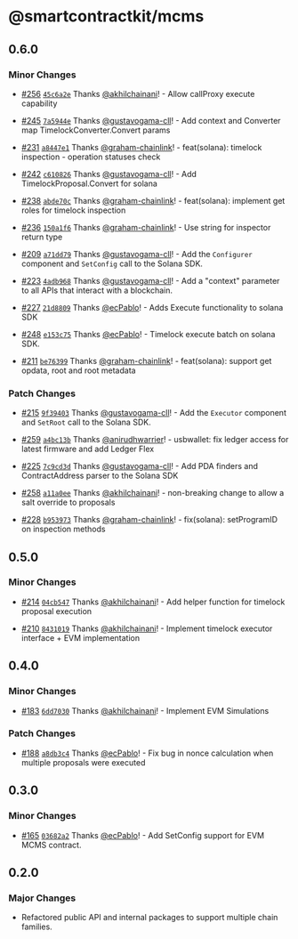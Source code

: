 # @smartcontractkit/mcms

## 0.6.0

### Minor Changes

- [#256](https://github.com/smartcontractkit/mcms/pull/256) [`45c6a2e`](https://github.com/smartcontractkit/mcms/commit/45c6a2edfa1cd641860dcb3f87c0a32a3bbda636) Thanks [@akhilchainani](https://github.com/akhilchainani)! - Allow callProxy execute capability

- [#245](https://github.com/smartcontractkit/mcms/pull/245) [`7a5944e`](https://github.com/smartcontractkit/mcms/commit/7a5944e1940df6a327ea07eec0c41f0211580133) Thanks [@gustavogama-cll](https://github.com/gustavogama-cll)! - Add context and Converter map TimelockConverter.Convert params

- [#231](https://github.com/smartcontractkit/mcms/pull/231) [`a8447e1`](https://github.com/smartcontractkit/mcms/commit/a8447e1727147fe21ff7f2b8186ceeebeef47a23) Thanks [@graham-chainlink](https://github.com/graham-chainlink)! - feat(solana): timelock inspection - operation statuses check

- [#242](https://github.com/smartcontractkit/mcms/pull/242) [`c610826`](https://github.com/smartcontractkit/mcms/commit/c610826d34826e36eabe91e067a6d194398d6564) Thanks [@gustavogama-cll](https://github.com/gustavogama-cll)! - Add TimelockProposal.Convert for solana

- [#238](https://github.com/smartcontractkit/mcms/pull/238) [`abde70c`](https://github.com/smartcontractkit/mcms/commit/abde70ca21a206e6bf452d54e98805d896cd76b5) Thanks [@graham-chainlink](https://github.com/graham-chainlink)! - feat(solana): implement get roles for timelock inspection

- [#236](https://github.com/smartcontractkit/mcms/pull/236) [`150a1f6`](https://github.com/smartcontractkit/mcms/commit/150a1f6fac2ec450a377ae5e818f5d196a257a9e) Thanks [@graham-chainlink](https://github.com/graham-chainlink)! - Use string for inspector return type

- [#209](https://github.com/smartcontractkit/mcms/pull/209) [`a71dd79`](https://github.com/smartcontractkit/mcms/commit/a71dd79442551bdb757b94263d48b9ef7aa2b3b8) Thanks [@gustavogama-cll](https://github.com/gustavogama-cll)! - Add the `Configurer` component and `SetConfig` call to the Solana SDK.

- [#223](https://github.com/smartcontractkit/mcms/pull/223) [`4adb968`](https://github.com/smartcontractkit/mcms/commit/4adb96870c0a3daac98095656d0fea0753367b0d) Thanks [@gustavogama-cll](https://github.com/gustavogama-cll)! - Add a "context" parameter to all APIs that interact with a blockchain.

- [#227](https://github.com/smartcontractkit/mcms/pull/227) [`21d8809`](https://github.com/smartcontractkit/mcms/commit/21d8809c0a5e8048562804a9c1198367a4eabff1) Thanks [@ecPablo](https://github.com/ecPablo)! - Adds Execute functionality to solana SDK

- [#248](https://github.com/smartcontractkit/mcms/pull/248) [`e153c75`](https://github.com/smartcontractkit/mcms/commit/e153c751aa3f048be66a8687ea5f039c147491d4) Thanks [@ecPablo](https://github.com/ecPablo)! - Timelock execute batch on solana SDK.

- [#211](https://github.com/smartcontractkit/mcms/pull/211) [`be76399`](https://github.com/smartcontractkit/mcms/commit/be76399a414053345b0b6e8e5b1eff951a3efd7e) Thanks [@graham-chainlink](https://github.com/graham-chainlink)! - feat(solana): support get opdata, root and root metadata

### Patch Changes

- [#215](https://github.com/smartcontractkit/mcms/pull/215) [`9f39403`](https://github.com/smartcontractkit/mcms/commit/9f394035272baa4f2fcfb33d626486ba113841d7) Thanks [@gustavogama-cll](https://github.com/gustavogama-cll)! - Add the `Executor` component and `SetRoot` call to the Solana SDK.

- [#259](https://github.com/smartcontractkit/mcms/pull/259) [`a4bc13b`](https://github.com/smartcontractkit/mcms/commit/a4bc13b9f8d58fc29f8acb6475929ee757f3588f) Thanks [@anirudhwarrier](https://github.com/anirudhwarrier)! - usbwallet: fix ledger access for latest firmware and add Ledger Flex

- [#225](https://github.com/smartcontractkit/mcms/pull/225) [`7c9cd3d`](https://github.com/smartcontractkit/mcms/commit/7c9cd3d08c4a04cb1dd596b643976a9b96807149) Thanks [@gustavogama-cll](https://github.com/gustavogama-cll)! - Add PDA finders and ContractAddress parser to the Solana SDK

- [#258](https://github.com/smartcontractkit/mcms/pull/258) [`a11a0ee`](https://github.com/smartcontractkit/mcms/commit/a11a0eea5d7321adfabeea0c42131d80a535e0b3) Thanks [@akhilchainani](https://github.com/akhilchainani)! - non-breaking change to allow a salt override to proposals

- [#228](https://github.com/smartcontractkit/mcms/pull/228) [`b953973`](https://github.com/smartcontractkit/mcms/commit/b953973f62b2c2876f55cb050541a3f990cc1ea7) Thanks [@graham-chainlink](https://github.com/graham-chainlink)! - fix(solana): setProgramID on inspection methods

## 0.5.0

### Minor Changes

- [#214](https://github.com/smartcontractkit/mcms/pull/214) [`04cb547`](https://github.com/smartcontractkit/mcms/commit/04cb5474e8ce890566a4e48739a1d917f245c72f) Thanks [@akhilchainani](https://github.com/akhilchainani)! - Add helper function for timelock proposal execution

- [#210](https://github.com/smartcontractkit/mcms/pull/210) [`8431019`](https://github.com/smartcontractkit/mcms/commit/8431019b9a672edf0c257982d677dcf04897c770) Thanks [@akhilchainani](https://github.com/akhilchainani)! - Implement timelock executor interface + EVM implementation

## 0.4.0

### Minor Changes

- [#183](https://github.com/smartcontractkit/mcms/pull/183) [`6dd7030`](https://github.com/smartcontractkit/mcms/commit/6dd7030d76efaa44e75332421c44b1adc1f31728) Thanks [@akhilchainani](https://github.com/akhilchainani)! - Implement EVM Simulations

### Patch Changes

- [#188](https://github.com/smartcontractkit/mcms/pull/188) [`a8db3c4`](https://github.com/smartcontractkit/mcms/commit/a8db3c4ba39d8067bd96fda915544dd17808d599) Thanks [@ecPablo](https://github.com/ecPablo)! - Fix bug in nonce calculation when multiple proposals were executed

## 0.3.0

### Minor Changes

- [#165](https://github.com/smartcontractkit/mcms/pull/165) [`03682a2`](https://github.com/smartcontractkit/mcms/commit/03682a2772b4771f5af05d1ebd49b0a54e30beaf) Thanks [@ecPablo](https://github.com/ecPablo)! - Add SetConfig support for EVM MCMS contract.

## 0.2.0

### Major Changes

- Refactored public API and internal packages to support multiple chain families.
